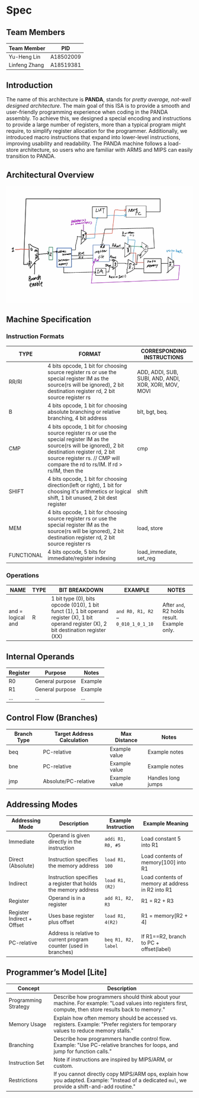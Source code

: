 # Spec

## Team Members

| Team Member | PID |
|-------------|-----|
| Yu-Heng Lin | A18502009 |
| Linfeng Zhang | A18519381 |

## Introduction
The name of this architecture is **PANDA**, stands for *pretty average, not-well designed architecture*. The main goal of this ISA is to provide a smooth and user-friendly programming experience when coding in the PANDA assembly. To achieve this, we designed a special encoding and instructions to provide a large number of registers, more than a typical program might require, to simplify register allocation for the programmer. Additionally, we introduced macro instructions that expand into lower-level instructions, improving usability and readability. The PANDA machine follows a load-store architecture, so users who are familiar with ARMS and MIPS can easily transition to PANDA.

## Architectural Overview
![Architecture Overview](img/architecture-overview.png)

## Machine Specification

### Instruction Formats
| TYPE | FORMAT | CORRESPONDING INSTRUCTIONS |
|------|--------|-----------------------------|
| RR/RI    | 4 bits opcode, 1 bit for choosing source register rs or use the special register IM as the source(rs will be ignored), 2 bit destination register rd, 2 bit source register rs| ADD, ADDI, SUB, SUBI, AND, ANDI, XOR, XORI, MOV, MOVI |
| B    | 4 bits opcode, 1 bit for choosing absolute branching or relative branching, 4 bit address | blt, bgt, beq. |
| CMP    | 4 bits opcode, 1 bit for choosing source register rs or use the special register IM as the source(rs will be ignored), 2 bit destination register rd, 2 bit source register rs. // CMP will compare the rd to rs/IM. If rd > rs/IM, then the | cmp |
| SHIFT  | 4 bits opcode, 1 bit for choosing direction(left or right), 1 bit for choosing it's arithmetics or logical shift, 1 bit unused, 2 bit dest register| shift |
| MEM    | 4 bits opcode, 1 bit for choosing source register rs or use the special register IM as the source(rs will be ignored), 2 bit destination register rd, 2 bit source register rs| load, store|
| FUNCTIONAL  | 4 bits opcode,  5 bits for immediate/register indexing | load_immediate, set_reg |

### Operations
| NAME | TYPE | BIT BREAKDOWN | EXAMPLE | NOTES |
|------|------|---------------|---------|-------|
| and = logical and | R | 1 bit type (0), bits opcode (010), 1 bit funct (1), 1 bit operand register (X), 1 bit operand register (X), 2 bit destination register (XX) | `and R0, R1, R2 ⇔ 0_010_1_0_1_10` | After `and`, R2 holds result. Example only. |

## Internal Operands

| Register | Purpose | Notes |
|----------|---------|-------|
| R0       | General purpose | Example |
| R1       | General purpose | Example |
| ...      | ...             | ...     |

## Control Flow (Branches)
| Branch Type | Target Address Calculation | Max Distance | Notes |
|-------------|----------------------------|--------------|-------|
| beq         | PC-relative                | Example value | Example notes |
| bne         | PC-relative                | Example value | Example notes |
| jmp         | Absolute/PC-relative       | Example value | Handles long jumps |


## Addressing Modes
| Addressing Mode | Description | Example Instruction | Example Meaning |
|-----------------|-------------|----------------------|-----------------|
| Immediate       | Operand is given directly in the instruction | `addi R1, R0, #5` | Load constant 5 into R1 |
| Direct (Absolute) | Instruction specifies the memory address | `load R1, 100` | Load contents of memory[100] into R1 |
| Indirect        | Instruction specifies a register that holds the memory address | `load R1, (R2)` | Load contents of memory at address in R2 into R1 |
| Register        | Operand is in a register | `add R1, R2, R3` | R1 = R2 + R3 |
| Register Indirect + Offset | Uses base register plus offset | `load R1, 4(R2)` | R1 = memory[R2 + 4] |
| PC-relative     | Address is relative to current program counter (used in branches) | `beq R1, R2, label` | If R1==R2, branch to PC + offset(label) |

## Programmer’s Model [Lite]
| Concept | Description |
|---------|-------------|
| Programming Strategy | Describe how programmers should think about your machine. For example: "Load values into registers first, compute, then store results back to memory." |
| Memory Usage | Explain how often memory should be accessed vs. registers. Example: "Prefer registers for temporary values to reduce memory stalls." |
| Branching | Describe how programmers handle control flow. Example: "Use PC-relative branches for loops, and jump for function calls." |
| Instruction Set | Note if instructions are inspired by MIPS/ARM, or custom. |
| Restrictions | If you cannot directly copy MIPS/ARM ops, explain how you adapted. Example: "Instead of a dedicated `mul`, we provide a shift-and-add routine." |
